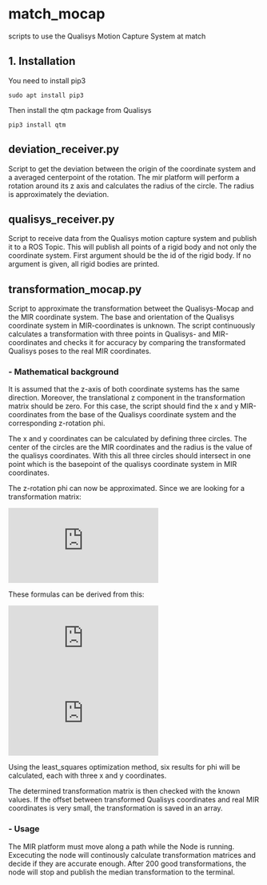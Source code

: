 # match_mocap
scripts to use the Qualisys Motion Capture System at match

## 1. Installation
You need to install pip3
```
sudo apt install pip3
```

Then install the qtm package from Qualisys
```
pip3 install qtm
```

## deviation_receiver.py

Script to get the deviation between the origin of the coordinate system and a averaged centerpoint of the rotation.  The mir platform will perform a rotation around its z axis and calculates the radius of the circle. The radius is  approximately the deviation. 

## qualisys_receiver.py
Script to receive data from the Qualisys motion capture system and publish it to a ROS Topic. This will publish all points of a rigid body and not only the coordinate system. First argument should be the id of the rigid body. If no argument is given, all rigid bodies are printed.

## transformation_mocap.py
Script to approximate the transformation betweet the Qualisys-Mocap and the MIR coordinate system. The base and orientation of the Qualisys coordinate system in MIR-coordinates is unknown. The script continuously calculates a transformation with three points in Qualisys- and MIR-coordinates and checks it for accuracy by comparing the transformated Qualisys poses to the real MIR coordinates.

### - Mathematical background
It is assumed that the z-axis of both coordinate systems has the same direction. Moreover, the translational z component in the transformation matrix should be zero. For this case, the script should find the x and y MIR-coordinates from the base of the Qualisys coordinate system and the corresponding z-rotation phi. 

The x and y coordinates can be calculated by defining three circles. The center of the circles are the MIR coordinates and the radius is the value of the qualisys coordinates. With this all three circles should intersect in one point which is the basepoint of the qualisys coordinate system in MIR coordinates. 

The z-rotation phi can now be approximated.  Since we are looking for a transformation matrix:

![](https://latex.codecogs.com/png.latex?%5Cdpi%7B100%7D%20%5Cbg_white%20%5Clarge%20%5E%7BQ%7D%20T%20_%7BM%7D%20%5Ccdot%20_%7B%28Q%29%7Dr%20%3D%20_%7B%28M%29%7Dr)

These formulas can be derived from this:

![](https://latex.codecogs.com/png.latex?%5Cdpi%7B100%7D%20%5Cbg_white%20%5Clarge%20_%7B%28M%29%7Dx%3D_%7B%28Q%29%7Dx%5Ccdot%20cos%28%5Cvarphi%20%29%20-%20_%7B%28Q%29%7Dy*sin%28%5Cvarphi%29&plus;_%7B%28M%29%7Dx_%7BQualisys%2Cbase%7D)
![](https://latex.codecogs.com/png.latex?%5Cdpi%7B100%7D%20%5Cbg_white%20%5Clarge%20_%7B%28M%29%7Dy%3D_%7B%28Q%29%7Dx%5Ccdot%20sin%28%5Cvarphi%20%29%20&plus;%20_%7B%28Q%29%7Dy*cos%28%5Cvarphi%29&plus;_%7B%28M%29%7Dy_%7BQualisys%2Cbase%7D)

Using the least_squares optimization method, six results for phi will be calculated, each with three x and y coordinates.

The determined transformation matrix is then checked with the known values. If the offset between transformed Qualisys coordinates and real MIR coordinates is very small, the transformation is saved in an array.

### - Usage
The MIR platform must move along a path while the Node is running. Excecuting the node will continously calculate transformation matrices and decide if they are accurate enough. After 200 good transformations, the node will stop and publish the median transformation to the terminal.